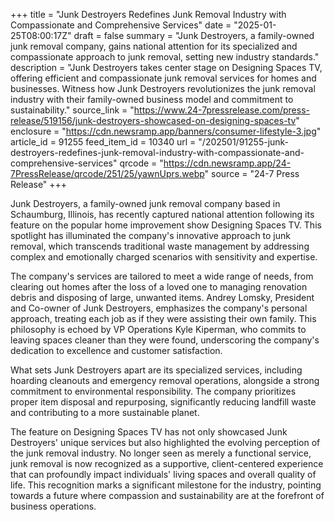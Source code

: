 +++
title = "Junk Destroyers Redefines Junk Removal Industry with Compassionate and Comprehensive Services"
date = "2025-01-25T08:00:17Z"
draft = false
summary = "Junk Destroyers, a family-owned junk removal company, gains national attention for its specialized and compassionate approach to junk removal, setting new industry standards."
description = "Junk Destroyers takes center stage on Designing Spaces TV, offering efficient and compassionate junk removal services for homes and businesses. Witness how Junk Destroyers revolutionizes the junk removal industry with their family-owned business model and commitment to sustainability."
source_link = "https://www.24-7pressrelease.com/press-release/519156/junk-destroyers-showcased-on-designing-spaces-tv"
enclosure = "https://cdn.newsramp.app/banners/consumer-lifestyle-3.jpg"
article_id = 91255
feed_item_id = 10340
url = "/202501/91255-junk-destroyers-redefines-junk-removal-industry-with-compassionate-and-comprehensive-services"
qrcode = "https://cdn.newsramp.app/24-7PressRelease/qrcode/251/25/yawnUprs.webp"
source = "24-7 Press Release"
+++

<p>Junk Destroyers, a family-owned junk removal company based in Schaumburg, Illinois, has recently captured national attention following its feature on the popular home improvement show Designing Spaces TV. This spotlight has illuminated the company's innovative approach to junk removal, which transcends traditional waste management by addressing complex and emotionally charged scenarios with sensitivity and expertise.</p><p>The company's services are tailored to meet a wide range of needs, from clearing out homes after the loss of a loved one to managing renovation debris and disposing of large, unwanted items. Andrey Lomsky, President and Co-owner of Junk Destroyers, emphasizes the company's personal approach, treating each job as if they were assisting their own family. This philosophy is echoed by VP Operations Kyle Kiperman, who commits to leaving spaces cleaner than they were found, underscoring the company's dedication to excellence and customer satisfaction.</p><p>What sets Junk Destroyers apart are its specialized services, including hoarding cleanouts and emergency removal operations, alongside a strong commitment to environmental responsibility. The company prioritizes proper item disposal and repurposing, significantly reducing landfill waste and contributing to a more sustainable planet.</p><p>The feature on Designing Spaces TV has not only showcased Junk Destroyers' unique services but also highlighted the evolving perception of the junk removal industry. No longer seen as merely a functional service, junk removal is now recognized as a supportive, client-centered experience that can profoundly impact individuals' living spaces and overall quality of life. This recognition marks a significant milestone for the industry, pointing towards a future where compassion and sustainability are at the forefront of business operations.</p>